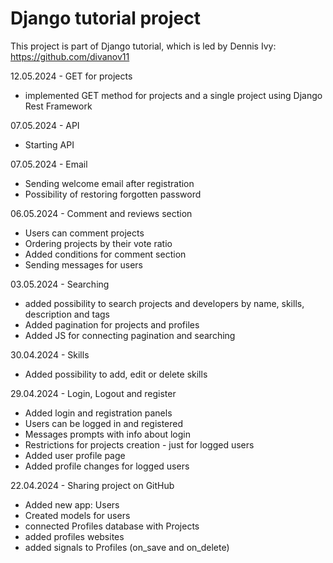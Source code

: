 # Django tutorial project
This project is part of Django tutorial, which is led by Dennis Ivy: https://github.com/divanov11

12.05.2024 - GET for projects
- implemented GET method for projects and a single project using Django Rest Framework

07.05.2024 - API
- Starting API

07.05.2024 - Email
- Sending welcome email after registration
- Possibility of restoring forgotten password

06.05.2024 - Comment and reviews section
- Users can comment projects
- Ordering projects by their vote ratio
- Added conditions for comment section
- Sending messages for users

03.05.2024 - Searching
- added possibility to search projects and developers by name, skills, description and tags
- Added pagination for projects and profiles
- Added JS for connecting pagination and searching

30.04.2024 - Skills
- Added possibility to add, edit or delete skills

29.04.2024 - Login, Logout and register
- Added login and registration panels
- Users can be logged in and registered
- Messages prompts with info about login
- Restrictions for projects creation - just for logged users
- Added user profile page
- Added profile changes for logged users

22.04.2024 - Sharing project on GitHub
- Added new app: Users
- Created models for users
- connected Profiles database with Projects
- added profiles websites
- added signals to Profiles (on_save and on_delete)